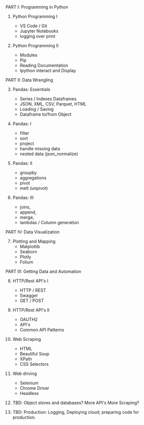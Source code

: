 
PART I: Programming in Python

1. Python Programming I
    - VS Code / Git 
    - Jupyter Notebooks
    - logging over print

2. Python Programming II 
    - Modules
    - Pip 
    - Reading Documentation
    - Ipython interact and Display

PART II: Data Wrangling

3. Pandas: Essentials
    - Series / Indexes Dataframes
    - JSON, XML, CSV, Parquet, HTML
    - Loading / Saving
    - Dataframe to/from Object

4. Pandas: I
    - filter
    - sort
    - project
    - handle missing data
    - nested data (json_normalize)

5. Pandas: II
    - groupby
    - aggregations
    - pivot
    - melt (unpivot)

6. Pandas: III
    - joins, 
    - append, 
    - merge, 
    - lambdas  / Column generation
    

PART IV: Data Visualization

7. Plotting and Mapping
    - Matplotlib
    - Seaborn
    - Plotly
    - Folium


PART III: Getting Data and Automation

8. HTTP/Rest API's I
    - HTTP / REST
    - Swagger
    - GET / POST

9. HTTP/Rest API's II
    - OAUTH2
    - API's
    - Common API Patterns

10. Web Scraping
    - HTML
    - Beautiful Soup
    - XPath
    - CSS Selectors

11. Web driving
    - Selenium
    - Chrome Driver
    - Headless 

12. TBD: Object stores and databases? More API's More Scraping?
13. TBD: Production: Logging, Deploying cloud; preparing code for production.


